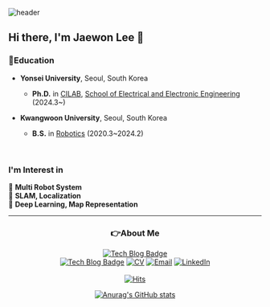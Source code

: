 <!-- ![waving](https://capsule-render.vercel.app/api?type=waving&height=200&text=LeeJaeWon&fontAlign=75&fontAlignY=40&color=gradient)-->  

![header](https://capsule-render.vercel.app/api?type=waving&color=auto&height=250&section=header&text=LeeJaewon&fontSize=90&animation=fadeIn&fontAlignY=38&desc=Robotics&descAlignY=55&descAlign=71.8)
  
## Hi there, I'm Jaewon Lee 👋  

<h3 align="left">📖Education </h3>

* **Yonsei University**, Seoul, South Korea
    * **Ph.D.** in [CILAB](https://cilab.yonsei.ac.kr/), [School of Electrical and Electronic Engineering](https://ee.yonsei.ac.kr/ee/index.do) (2024.3~)
   
* **Kwangwoon University**, Seoul, South Korea
    * **B.S.** in [Robotics](https://cni.kw.ac.kr/) (2020.3~2024.2)

<br>

### I'm Interest in   
🔎 **Multi Robot System**<br>
🔎 **SLAM, Localization**<br>
🔎 **Deep Learning, Map Representation**<br>

<!--
------------------------------------
### Tech Stack & Frame Work that I Know and Study 
<div align=left>
<img src="https://img.shields.io/badge/C++-00599C?style=flat-square&logo=C%2B%2B&logoColor=white"/></a>
<img src="https://img.shields.io/badge/C-A8B9CC?style=flat-square&logo=C&logoColor=white"/></a>
<img src="https://img.shields.io/badge/Python-3766AB?style=flat-square&logo=Python&logoColor=white"/></a>
<img src="https://img.shields.io/badge/C Sharp-239120?style=flat-square&logo=CSharp&logoColor=white"/></a>
<br>
<img src="https://img.shields.io/badge/Git-F05032?style=flat-square&logo=Git&logoColor=white"/></a>
<img src="https://img.shields.io/badge/Anaconda-44A833?style=flat-square&logo=Anaconda&logoColor=white"/></a>
<img src="https://img.shields.io/badge/VSCode-007ACC?style=flat-square&logo=VisualStudioCode&logoColor=white"/></a>
<img src="https://img.shields.io/badge/Ubuntu-E95420?style=flat-square&logo=Ubuntu&logoColor=white"/></a>
<br>
<img src="https://img.shields.io/badge/PyTorch-EE4C2C?style=flat-square&logo=PyTorch&logoColor=white"/></a>
<img src="https://img.shields.io/badge/Unity-000000?style=flat-square&logo=Unity&logoColor=white"/></a>
<img src="https://img.shields.io/badge/OpenCV-5C3EE8?style=flat-square&logo=OpenCV&logoColor=white"/></a>
<img src="https://img.shields.io/badge/ROS1-22314E?style=flat-square&logo=ROS&logoColor=white"/></a>
<br>
<img src="https://img.shields.io/badge/Inventor-FF8800?style=flat-square&logo=Autodesk&logoColor=white"/></a>
<img src="https://img.shields.io/badge/STM32F401RE-03234B?style=flat-square&logo=STMicroelectronics&logoColor=white"/></a>
<img src="https://img.shields.io/badge/Arduino-00979D?style=flat-square&logo=Arduino&logoColor=white"/></a>
</div>
-->
--------------------------------------  
<h3 align="center">👉About Me </h3>

<div align=center>

  [![Tech Blog Badge](http://img.shields.io/badge/-AboutMe-black?style=flat-square&logo=github&link=https://davinci-ai.tistory.com/)](https://lee-jaewon.github.io/leejaewon-cv-page/)
  <br>
  [![Tech Blog Badge](http://img.shields.io/badge/-Tech%20Blog-black?style=flat-square&logo=github&link=https://davinci-ai.tistory.com/)](https://lee-jaewon.github.io/)
  [![CV](http://img.shields.io/badge/-CV-black?style=flat-square&logo=github&link=https://davinci-ai.tistory.com/)](https://github.com/Lee-JaeWon/Lee-JaeWon_CV/blob/main/Lee-JaeWon_CV.pdf) 
  [![Email](http://img.shields.io/badge/-Email-0077b5?style=flat-square&logo=Gmail&logoColor=white&link=https://davinci-ai.tistory.com/)](https://lee-jaewon.github.io/Aboutme/email) 
[![LinkedIn](https://img.shields.io/badge/-LinkedIn-0077b5?style=flat-square&logo=linkedin&logoColor=white&link=https://www.linkedin.com/in/jaewon-lee-profile/)](https://www.linkedin.com/in/jaewon-lee-profile/)
<br>  
[![Hits](https://hits.seeyoufarm.com/api/count/incr/badge.svg?url=https%3A%2F%2Fgithub.com%2FLee-JaeWon&count_bg=%237FC4BF&title_bg=%23555555&icon=&icon_color=%23E7E7E7&title=hits&edge_flat=false)](https://hits.seeyoufarm.com)

</div>

<div align=center>
  <!--
[![Solved.ac프로필](http://mazassumnida.wtf/api/generate_badge?boj=jawwoni)](https://solved.ac/jawwoni)
  <br>
-->
  
[![Anurag's GitHub stats](https://github-readme-stats.vercel.app/api?username=Lee-JaeWon)](https://github.com/anuraghazra/github-readme-stats)  

</div>



<!--
**Lee-JaeWon/Lee-JaeWon** is a ✨ _special_ ✨ repository because its `README.md` (this file) appears on your GitHub profile.

Here are some ideas to get you started:


  🔨💻
- 🔭 I’m currently working on ...
- 🌱 I’m currently learning ...
- 👯 I’m looking to collaborate on ...
- 🤔 I’m looking for help with ...
- 💬 Ask me about ...
- 📫 How to reach me: ...
- 😄 Pronouns: ...
- ⚡ Fun fact: ...
-->

